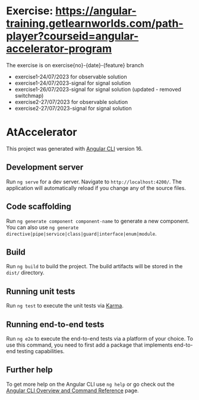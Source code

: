 # Exercise: https://angular-training.getlearnworlds.com/path-player?courseid=angular-accelerator-program
The exercise is on exercise{no}-{date}-{feature} branch
- exercise1-24/07/2023 for observable solution
- exercise1-24/07/2023-signal for signal solution
- exercise1-26/07/2023-signal for signal solution (updated - removed switchmap)
- exercise2-27/07/2023 for observable solution
- exercise2-27/07/2023-signal for signal solution

# AtAccelerator

This project was generated with [Angular CLI](https://github.com/angular/angular-cli) version 16.

## Development server

Run `ng serve` for a dev server. Navigate to `http://localhost:4200/`. The application will automatically reload if you change any of the source files.

## Code scaffolding

Run `ng generate component component-name` to generate a new component. You can also use `ng generate directive|pipe|service|class|guard|interface|enum|module`.

## Build

Run `ng build` to build the project. The build artifacts will be stored in the `dist/` directory.

## Running unit tests

Run `ng test` to execute the unit tests via [Karma](https://karma-runner.github.io).

## Running end-to-end tests

Run `ng e2e` to execute the end-to-end tests via a platform of your choice. To use this command, you need to first add a package that implements end-to-end testing capabilities.

## Further help

To get more help on the Angular CLI use `ng help` or go check out the [Angular CLI Overview and Command Reference](https://angular.io/cli) page.
